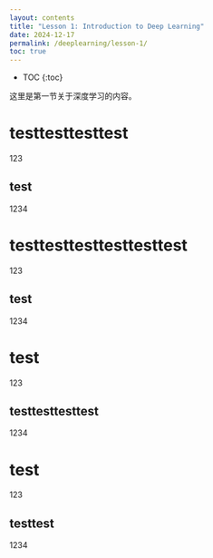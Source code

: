 ```yaml
---
layout: contents
title: "Lesson 1: Introduction to Deep Learning"
date: 2024-12-17
permalink: /deeplearning/lesson-1/
toc: true
---
```


<!-- TOC -->
* TOC
{:toc}
<!-- /TOC -->



这里是第一节关于深度学习的内容。
# testtesttesttest
123
## test
1234
# testtesttesttesttesttest
123
## test
1234
# test
123
## testtesttesttest
1234
# test
123
## testtest
1234
